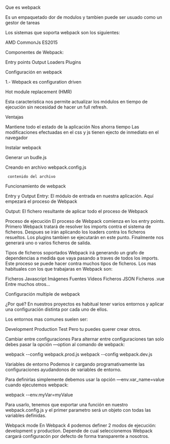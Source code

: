 Que es webpack

   Es un empaquetado dor de modulos y tambien puede ser usuado como un gestor de tareas 


Los sistemas que soporta webpack son los siguientes:

AMD
CommonJs
ES2015

Componentes de Webpack:

Entry points
Output
Loaders
Plugins


Configuración en webpack

1.- Webpack es configuration driven

Hot module replacement (HMR)

Esta caracteristica nos permite actualizar los módulos en tiempo de ejecución
sin necesidad de hacer un full refresh.

Ventajas 

Mantiene todo el estado de la aplicación
Nos ahorra tiempo 
Las modificaciones efectuadas en el css y js tienen ejecto de inmediato
en el navegador

 
Instalar webpack


Generar un budle.js


Creando en archivo webpack.config.js

     contenido del archivo 


Funcionamiento de webpack

Entry y Output
Entry: El módulo de entrada en nuestra aplicación. Aquí empezará el proceso de Webpack

Output: El fichero resultante de aplicar todo el proceso de Webpack

Proceso de ejecución
El proceso de Webpack comienza en los entry points. Primero Webpack tratará de resolver los imports contra el sistema de ficheros. Despues se irán aplicando los loaders contra los ficheros resueltos. Los plugins tambien se ejecutarán en este punto. Finalmente nos generará uno o varios ficheros de salida.

Tipos de ficheros soportados
Webpack irá generando un grafo de dependencias a medida que vaya pasando a traves de todos los imports. Este proceso se puede hacer contra muchos tipos de ficheros.
Los mas habituales con los que trabajaras en Webpack son:

Ficheros Javascript
Imágenes
Fuentes
Videos
Ficheros JSON
Ficheros .vue
Entre muchos otros…

Configuración multiple de webpack

¿Por qué?
En nuestros proyectos es habitual tener varios entornos y aplicar una configuración distinta por cada uno de ellos.

Los entornos mas comunes suelen ser:

Development
Production
Test
Pero tu puedes querer crear otros.

Cambiar entre configuraciones
Para alternar entre configuraciones tan solo debes pasar la opción —option al comando de webpack:

webpack --config webpack.prod.js
webpack --config webpack.dev.js

Variables de entorno
Podemos ir cargando programativamente las configuraciones ayudandonos de variables de entorno.

Para definirlas simplemente debemos usar la opción —env.var_name=value cuando ejecutemos webpack:

webpack --env.myVar=myValue

Para usarlo, tenemos que exportar una función en nuestro webpack.config.js y el primer parametro será un objeto con todas las variables definidas.

Webpack mode
En Webpack 4 podemos definer 2 modos de ejecución: development y production. Depende de cual seleccionemos Webpack cargará configuracón por defecto de forma transparente a nosotros.

